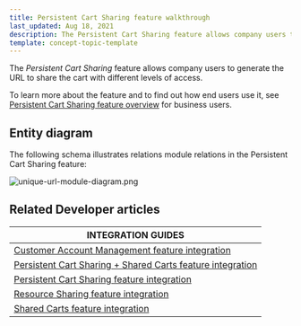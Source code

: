 ```yaml
---
title: Persistent Cart Sharing feature walkthrough
last_updated: Aug 18, 2021
description: The Persistent Cart Sharing feature allows company users to generate the URL to share the cart with different levels of access.
template: concept-topic-template
---
```


The _Persistent Cart Sharing_ feature allows company users to generate the URL to share the cart with different levels of access.


To learn more about the feature and to find out how end users use it, see [Persistent Cart Sharing feature overview](/docs/scos/user/features/{{page.version}}/persistent-cart-sharing-feature-overview.html) for business users.


## Entity diagram

The following schema illustrates relations module relations in the Persistent Cart Sharing feature:

<div class="width-100">

![unique-url-module-diagram.png](https://spryker.s3.eu-central-1.amazonaws.com/docs/Features/Shopping+Cart/Unique+URL+per+Cart+for+Easy+Sharing/unique-url-module-diagram.png)

</div>


## Related Developer articles

| INTEGRATION GUIDES  |
|---|
| [Customer Account Management feature integration](/docs/scos/dev/feature-integration-guides/{{page.version}}/glue-api/glue-api-customer-account-management-feature-integration.html) |
| [Persistent Cart Sharing + Shared Carts feature integration](/docs/scos/dev/feature-integration-guides/{{page.version}}/persistent-cart-sharing-shared-carts-feature-integration.html) |
| [Persistent Cart Sharing feature integration](/docs/scos/dev/feature-integration-guides/{{page.version}}/persistent-cart-sharing-feature-integration.html) |
| [Resource Sharing feature integration](/docs/scos/dev/feature-integration-guides/{{page.version}}/resource-sharing-feature-integration.html) |
| [Shared Carts feature integration](/docs/scos/dev/feature-integration-guides/{{page.version}}/shared-carts-feature-integration.html) |
